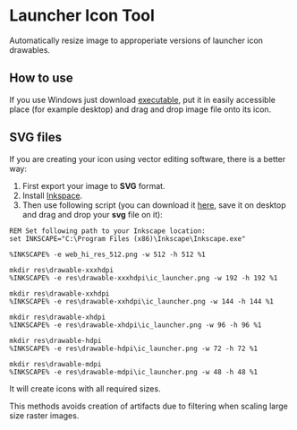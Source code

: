 Launcher Icon Tool
================

Automatically resize image to approperiate versions of launcher icon drawables.

How to use
----------------

If you use Windows just download [executable](https://github.com/mrpyo/LauncherIconTool/raw/master/LIT.exe), put it in easily accessible place (for example desktop) 
and drag and drop image file onto its icon.


SVG files
----------------

If you are creating your icon using vector editing software, there is a better way: 

1. First export your image to **SVG** format.
2. Install [Inkspace](http://www.inkscape.org/en/).
3. Then use following script (you can download it [here](), save it on desktop and drag and drop your **svg** file on it):

```
REM Set following path to your Inkscape location:
set INKSCAPE="C:\Program Files (x86)\Inkscape\Inkscape.exe"

%INKSCAPE% -e web_hi_res_512.png -w 512 -h 512 %1

mkdir res\drawable-xxxhdpi
%INKSCAPE% -e res\drawable-xxxhdpi\ic_launcher.png -w 192 -h 192 %1

mkdir res\drawable-xxhdpi
%INKSCAPE% -e res\drawable-xxhdpi\ic_launcher.png -w 144 -h 144 %1

mkdir res\drawable-xhdpi
%INKSCAPE% -e res\drawable-xhdpi\ic_launcher.png -w 96 -h 96 %1

mkdir res\drawable-hdpi
%INKSCAPE% -e res\drawable-hdpi\ic_launcher.png -w 72 -h 72 %1

mkdir res\drawable-mdpi
%INKSCAPE% -e res\drawable-mdpi\ic_launcher.png -w 48 -h 48 %1
```

It will create icons with all required sizes. 

This methods avoids creation of artifacts due to filtering when scaling large size raster images.
